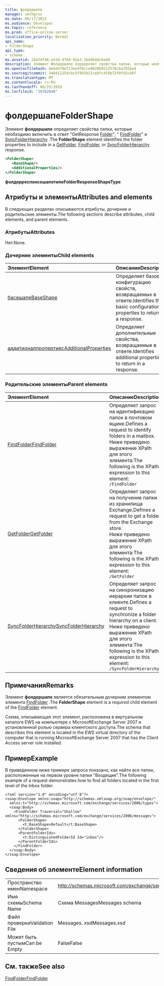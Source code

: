 ```yaml
---
title: фолдершапе
manager: sethgros
ms.date: 09/17/2015
ms.audience: Developer
ms.topic: reference
ms.prod: office-online-server
localization_priority: Normal
api_name:
- FolderShape
api_type:
- schema
ms.assetid: 244f4f46-a33d-4764-92e3-1bddb4dc6a49
description: Элемент Фолдершапе определяет свойства папки, которые необходимо включить в ответ "GetResponse Folder", "FindFolder" и SyncFolderHierarchy.
ms.openlocfilehash: 8ebdd70ef13ee9f0cce9020b9212576cba782be4
ms.sourcegitcommit: 34041125dc8c5f993b21cebfc4f8b72f0fd2cb6f
ms.translationtype: MT
ms.contentlocale: ru-RU
ms.lasthandoff: 06/25/2018
ms.locfileid: "19762640"
---
```

# <a name="foldershape"></a><span data-ttu-id="166ef-103">фолдершапе</span><span class="sxs-lookup"><span data-stu-id="166ef-103">FolderShape</span></span>

<span data-ttu-id="166ef-104">Элемент **фолдершапе** определяет свойства папки, которые необходимо включить в ответ "GetResponse [Folder](getfolder.md)", " [FindFolder](findfolder.md)" и [SyncFolderHierarchy](syncfolderhierarchy.md) .</span><span class="sxs-lookup"><span data-stu-id="166ef-104">The **FolderShape** element identifies the folder properties to include in a [GetFolder](getfolder.md), [FindFolder](findfolder.md), or [SyncFolderHierarchy](syncfolderhierarchy.md) response.</span></span> 
  
```xml
<FolderShape>
   <BaseShape/>
   <AdditionalProperties/>
</FolderShape>
```

 <span data-ttu-id="166ef-105">**фолдерреспонсешапетипе**</span><span class="sxs-lookup"><span data-stu-id="166ef-105">**FolderResponseShapeType**</span></span>
## <a name="attributes-and-elements"></a><span data-ttu-id="166ef-106">Атрибуты и элементы</span><span class="sxs-lookup"><span data-stu-id="166ef-106">Attributes and elements</span></span>

<span data-ttu-id="166ef-107">В следующих разделах описываются атрибуты, дочерние и родительские элементы.</span><span class="sxs-lookup"><span data-stu-id="166ef-107">The following sections describe attributes, child elements, and parent elements.</span></span>
  
### <a name="attributes"></a><span data-ttu-id="166ef-108">Атрибуты</span><span class="sxs-lookup"><span data-stu-id="166ef-108">Attributes</span></span>

<span data-ttu-id="166ef-109">Нет.</span><span class="sxs-lookup"><span data-stu-id="166ef-109">None.</span></span>
  
### <a name="child-elements"></a><span data-ttu-id="166ef-110">Дочерние элементы</span><span class="sxs-lookup"><span data-stu-id="166ef-110">Child elements</span></span>

|<span data-ttu-id="166ef-111">**Элемент**</span><span class="sxs-lookup"><span data-stu-id="166ef-111">**Element**</span></span>|<span data-ttu-id="166ef-112">**Описание**</span><span class="sxs-lookup"><span data-stu-id="166ef-112">**Description**</span></span>|
|:-----|:-----|
|[<span data-ttu-id="166ef-113">басешапе</span><span class="sxs-lookup"><span data-stu-id="166ef-113">BaseShape</span></span>](baseshape.md) <br/> |<span data-ttu-id="166ef-114">Определяет базовую конфигурацию свойств, возвращаемых в ответе.</span><span class="sxs-lookup"><span data-stu-id="166ef-114">Identifies the basic configuration of properties to return in a response.</span></span>  <br/> |
|[<span data-ttu-id="166ef-115">аддитионалпропертиес</span><span class="sxs-lookup"><span data-stu-id="166ef-115">AdditionalProperties</span></span>](additionalproperties.md) <br/> |<span data-ttu-id="166ef-116">Определяет дополнительные свойства, возвращаемые в ответе.</span><span class="sxs-lookup"><span data-stu-id="166ef-116">Identifies additional properties to return in a response.</span></span>  <br/> |
   
### <a name="parent-elements"></a><span data-ttu-id="166ef-117">Родительские элементы</span><span class="sxs-lookup"><span data-stu-id="166ef-117">Parent elements</span></span>

|<span data-ttu-id="166ef-118">**Элемент**</span><span class="sxs-lookup"><span data-stu-id="166ef-118">**Element**</span></span>|<span data-ttu-id="166ef-119">**Описание**</span><span class="sxs-lookup"><span data-stu-id="166ef-119">**Description**</span></span>|
|:-----|:-----|
|[<span data-ttu-id="166ef-120">FindFolder</span><span class="sxs-lookup"><span data-stu-id="166ef-120">FindFolder</span></span>](findfolder.md) <br/> |<span data-ttu-id="166ef-121">Определяет запрос на идентификацию папок в почтовом ящике.</span><span class="sxs-lookup"><span data-stu-id="166ef-121">Defines a request to identify folders in a mailbox.</span></span>  <br/> <span data-ttu-id="166ef-122">Ниже приведено выражение XPath для этого элемента:</span><span class="sxs-lookup"><span data-stu-id="166ef-122">The following is the XPath expression to this element:</span></span>  <br/>  `/FindFolder` <br/> |
|[<span data-ttu-id="166ef-123">GetFolder</span><span class="sxs-lookup"><span data-stu-id="166ef-123">GetFolder</span></span>](getfolder.md) <br/> |<span data-ttu-id="166ef-124">Определяет запрос на получение папки из хранилища Exchange.</span><span class="sxs-lookup"><span data-stu-id="166ef-124">Defines a request to get a folder from the Exchange store.</span></span>  <br/> <span data-ttu-id="166ef-125">Ниже приведено выражение XPath для этого элемента:</span><span class="sxs-lookup"><span data-stu-id="166ef-125">The following is the XPath expression to this element:</span></span>  <br/>  `/GetFolder` <br/> |
|[<span data-ttu-id="166ef-126">SyncFolderHierarchy</span><span class="sxs-lookup"><span data-stu-id="166ef-126">SyncFolderHierarchy</span></span>](syncfolderhierarchy.md) <br/> |<span data-ttu-id="166ef-127">Определяет запрос на синхронизацию иерархии папок в клиенте.</span><span class="sxs-lookup"><span data-stu-id="166ef-127">Defines a request to synchronize a folder hierarchy on a client.</span></span>  <br/> <span data-ttu-id="166ef-128">Ниже приведено выражение XPath для этого элемента:</span><span class="sxs-lookup"><span data-stu-id="166ef-128">The following is the XPath expression to this element:</span></span>  <br/>  `/SyncFolderHierarchy` <br/> |
   
## <a name="remarks"></a><span data-ttu-id="166ef-129">Примечания</span><span class="sxs-lookup"><span data-stu-id="166ef-129">Remarks</span></span>

<span data-ttu-id="166ef-130">Элемент **фолдершапе** является обязательным дочерним элементом элемента [FindFolder](findfolder.md) .</span><span class="sxs-lookup"><span data-stu-id="166ef-130">The **FolderShape** element is a required child element of the [FindFolder](findfolder.md) element.</span></span> 
  
<span data-ttu-id="166ef-131">Схема, описывающая этот элемент, расположена в виртуальном каталоге EWS на компьютере с MicrosoftExchange Server 2007 и установленной ролью сервера клиентского доступа.</span><span class="sxs-lookup"><span data-stu-id="166ef-131">The schema that describes this element is located in the EWS virtual directory of the computer that is running MicrosoftExchange Server 2007 that has the Client Access server role installed.</span></span>
  
## <a name="example"></a><span data-ttu-id="166ef-132">Пример</span><span class="sxs-lookup"><span data-stu-id="166ef-132">Example</span></span>

<span data-ttu-id="166ef-133">В приведенном ниже примере запроса показано, как найти все папки, расположенные на первом уровне папки "Входящие".</span><span class="sxs-lookup"><span data-stu-id="166ef-133">The following example of a request demonstrates how to find all folders located in the first level of the Inbox folder.</span></span>
  
```
<?xml version="1.0" encoding="utf-8"?>
<soap:Envelope xmlns:soap="http://schemas.xmlsoap.org/soap/envelope/"
  xmlns:t="http://schemas.microsoft.com/exchange/services/2006/types">
  <soap:Body>
    <FindFolder Traversal="Shallow" xmlns="http://schemas.microsoft.com/exchange/services/2006/messages">
      <FolderShape>
        <t:BaseShape>Default</t:BaseShape>
      </FolderShape>
      <ParentFolderIds>
        <t:DistinguishedFolderId Id="inbox"/>
      </ParentFolderIds>
    </FindFolder>
  </soap:Body>
</soap:Envelope>
```

## <a name="element-information"></a><span data-ttu-id="166ef-134">Сведения об элементе</span><span class="sxs-lookup"><span data-stu-id="166ef-134">Element information</span></span>

|||
|:-----|:-----|
|<span data-ttu-id="166ef-135">Пространство имен</span><span class="sxs-lookup"><span data-stu-id="166ef-135">Namespace</span></span>  <br/> |http://schemas.microsoft.com/exchange/services/2006/messages  <br/> |
|<span data-ttu-id="166ef-136">Имя схемы</span><span class="sxs-lookup"><span data-stu-id="166ef-136">Schema Name</span></span>  <br/> |<span data-ttu-id="166ef-137">Схема Messages</span><span class="sxs-lookup"><span data-stu-id="166ef-137">Messages schema</span></span>  <br/> |
|<span data-ttu-id="166ef-138">Файл проверки</span><span class="sxs-lookup"><span data-stu-id="166ef-138">Validation File</span></span>  <br/> |<span data-ttu-id="166ef-139">Messages. xsd</span><span class="sxs-lookup"><span data-stu-id="166ef-139">Messages.xsd</span></span>  <br/> |
|<span data-ttu-id="166ef-140">Может быть пустым</span><span class="sxs-lookup"><span data-stu-id="166ef-140">Can be Empty</span></span>  <br/> |<span data-ttu-id="166ef-141">False</span><span class="sxs-lookup"><span data-stu-id="166ef-141">False</span></span>  <br/> |
   
## <a name="see-also"></a><span data-ttu-id="166ef-142">См. также</span><span class="sxs-lookup"><span data-stu-id="166ef-142">See also</span></span>



[<span data-ttu-id="166ef-143">FindFolder</span><span class="sxs-lookup"><span data-stu-id="166ef-143">FindFolder</span></span>](findfolder.md)

